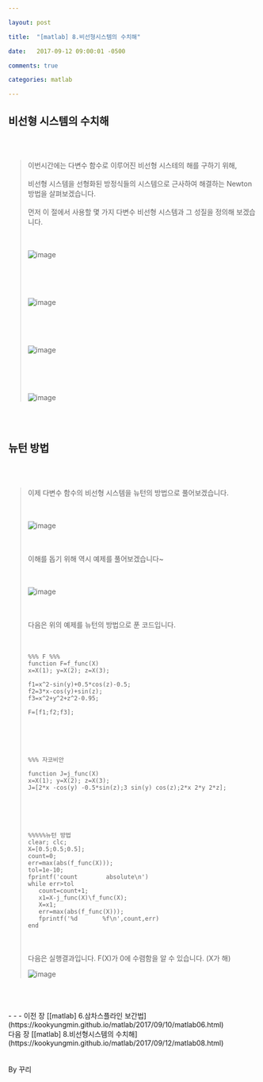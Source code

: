 ```yaml
---

layout: post

title:  "[matlab] 8.비선형시스템의 수치해"

date:   2017-09-12 09:00:01 -0500

comments: true

categories: matlab

---
```


## 비선형 시스템의 수치해

<br>
<br>

>이번시간에는 다변수 함수로 이루어진 비선형 시스테의 해를 구하기 위해,
><br>
><br>
>비선형 시스템을 선형화된 방정식들의 시스템으로 근사하여 해결하는 Newton 방법을 살펴보겠습니다.
><br>
><br>
>먼저 이 절에서 사용할 몇 가지 다변수 비선형 시스템과 그 성질을 정의해 보겠습니다.
><br>
><br>
><br>
>
>![image](/image/matlab_img/matlab_44.png)
>
><br>
><br>
><br>
>
>![image](/image/matlab_img/matlab_45.png)
>
><br>
><br>
><br>
>
>![image](/image/matlab_img/matlab_46.png)
>
><br>
><br>
><br>
>
>![image](/image/matlab_img/matlab_47.png)

<br>
<br>

## 뉴턴 방법

<br>
<br>

>이제 다변수 함수의 비선형 시스템을 뉴턴의 방법으로 풀어보겠습니다.
><br>
><br>
><br>
>
>![image](/image/matlab_img/matlab_48.png)
>
><br>
><br>
>이해를 돕기 위해 역시 예제를 풀어보겠습니다~
><br>
><br>
><br>
>
>![image](/image/matlab_img/matlab_49.png)
>
><br>
><br>
>다음은 위의 예제를 뉴턴의 방법으로 푼 코드입니다.
><br>
><br>
><br>
>
>```
>%%% F %%%
>function F=f_func(X)
>x=X(1); y=X(2); z=X(3);
>
>f1=x^2-sin(y)+0.5*cos(z)-0.5;
>f2=3*x-cos(y)+sin(z);
>f3=x^2+y^2+z^2-0.95;
>
>F=[f1;f2;f3];
>```
>
><br>
><br>
><br>
>
>```
>%%% 자코비안
>
>function J=j_func(X)
>x=X(1); y=X(2); z=X(3);
>J=[2*x -cos(y) -0.5*sin(z);3 sin(y) cos(z);2*x 2*y 2*z];
>```
>
><br>
><br>
><br>
>
>```
>%%%%%뉴턴 방법
>clear; clc;
>X=[0.5;0.5;0.5];
>count=0;
>err=max(abs(f_func(X)));
>tol=1e-10;
>fprintf('count        absolute\n')
>while err>tol
>    count=count+1;
>    x1=X-j_func(X)\f_func(X);
>    X=x1;
>    err=max(abs(f_func(X)));
>    fprintf('%d       %f\n',count,err)
>end
>```
>
><br>
><br>
>다음은 실행결과입니다. F(X)가 0에 수렴함을 알 수 있습니다. (X가 해)
><br>
>
>![image](/image/matlab_img/matlab_50.png)

<br>
<br>
<br>
- - -
이전 장 [[matlab] 6.삼차스플라인 보간법](https://kookyungmin.github.io/matlab/2017/09/10/matlab06.html)
<br>
다음 장 [[matlab] 8.비선형시스템의 수치해](https://kookyungmin.github.io/matlab/2017/09/12/matlab08.html)
<br>
<br>
<br>
By 꾸리
